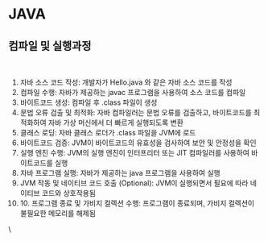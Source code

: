# JAVA

## 컴파일 및 실행과정



<figure><img src=".gitbook/assets/이미지 2025. 2. 27. 오후 11.10.jpg" alt=""><figcaption></figcaption></figure>

1. 자바 소스 코드 작성: 개발자가 Hello.java 와 같은 자바 소스 코드를 작성
2. 컴파일 수행: 자바가 제공하는 javac 프로그램을 사용하여 소스 코드를 컴파일
3. 바이트코드 생성: 컴파일 후 .class 파일이 생성
4. 문법 오류 검출 및 최적화: 자바 컴파일러는 문법 오류를 검출하고, 바이트코드를 최적화하여 자바 가상 머신에서 더 빠르게 실행되도록 변환
5. 클래스 로딩: 자바 클래스 로더가 .class 파일을 JVM에 로드
6. 바이트코드 검증: JVM이 바이트코드의 유효성을 검사하여 보안 및 안정성을 확인
7. 실행 엔진 수행: JVM의 실행 엔진이 인터프리터 또는 JIT 컴파일러를 사용하여 바이트코드를 실행
8. 자바 프로그램 실행: 자바가 제공하는 java 프로그램을 사용하여 실행
9. JVM 작동 및 네이티브 코드 호출 (Optional): JVM이 실행되면서 필요에 따라 네이티브 코드와 상호작용됨
10. &#x20;10\. 프로그램 종료 및 가비지 컬렉션 수행: 프로그램이 종료되며, 가비지 컬렉션이 불필요한 메모리를 해제됨 

  
 \


